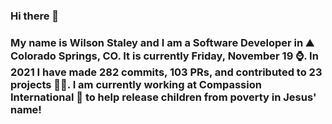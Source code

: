 ### Hi there 👋

### My name is Wilson Staley and I am a Software Developer in ⛰ Colorado Springs, CO.  It is currently Friday, November 19 ⌚. In 2021 I have made 282 commits, 103 PRs, and contributed to 23 projects 👨‍💻. I am currently working at Compassion International 🏢 to help release children from poverty in Jesus' name!